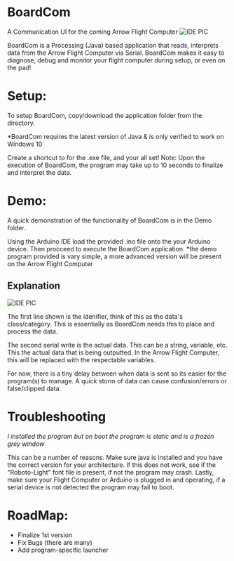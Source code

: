 # BoardCom
A Communication UI for the coming Arrow Flight Computer
![IDE PIC](https://i.imgur.com/rtqDIxN.png)


BoardCom is a Processing (Java) based application that reads, interprets data from the Arrow Flight Computer via Serial. 
BoardCom makes it easy to diagnose, debug and monitor your flight computer during setup, or even on the pad!

# Setup:
To setup BoardCom, copy/download the application folder from the directory.

*BoardCom requires the latest version of Java & is only verified to work on Windows 10 

Create a shortcut to for the .exe file, and your all set!
Note: Upon the execution of BoardCom, the program may take up to 10 seconds to finalize and interpret the data.

# Demo:

A quick demonstration of the functionality of BoardCom is in the Demo folder.

Using the Arduino IDE load the provided .ino file onto the your Arduino device. Then procceed to execute the BoardCom application.
*the demo program provided is vary simple, a more advanced version will be present on the Arrow Flight Computer

 ## Explanation
![IDE PIC](https://i.imgur.com/6kVFPwD.png)

The first line shown is the idenifier, think of this as the data's class/category. This is essentially as BoardCom needs this to place and process the data.

The second serial write is the actual data. This can be a string, variable, etc. This the actual data that is being outputted.
In the Arrow Flight Computer, this will be replaced with the respectable variables.

For now, there is a tiny delay between when data is sent so its easier for the program(s) to manage. A quick storm of data can cause confusion/errors or false/clipped data.

# Troubleshooting

*I installed the program but on boot the program is static and is a frozen grey window*


   This can be a number of reasons. Make sure java is installed and you have the correct version for your architecture.
   If this does not work, see if the "Roboto-Light" font file is present, if not the program may crash.
   Lastly, make sure your Flight Computer or Arduino is plugged in and operating, if a serial device is not detected the program may        fail to boot.

# RoadMap:

- Finalize 1st version
- Fix Bugs (there are many)
- Add program-specific launcher
